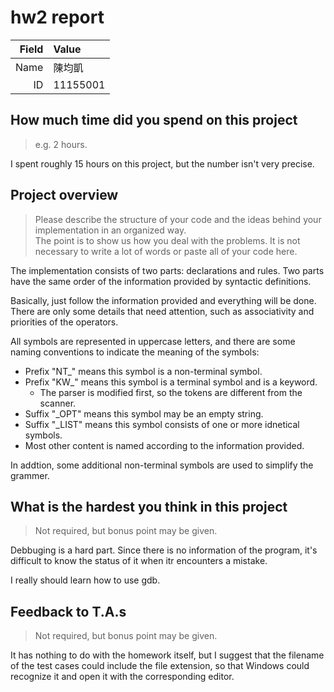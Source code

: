 # hw2 report

|Field|Value|
|-:|:-|
|Name|陳均凱|
|ID|11155001|

## How much time did you spend on this project

> e.g. 2 hours.

I spent roughly 15 hours on this project, but the number isn't very precise.

## Project overview

> Please describe the structure of your code and the ideas behind your implementation in an organized way. \
> The point is to show us how you deal with the problems. It is not necessary to write a lot of words or paste all of your code here. 

The implementation consists of two parts: declarations and rules. Two parts have the same order of the information provided by syntactic definitions.

Basically, just follow the information provided and everything will be done. There are only some details that need attention, such as associativity and priorities of the operators.

All symbols are represented in uppercase letters, and there are some naming conventions to indicate the meaning of the symbols:

- Prefix "NT_" means this symbol is a non-terminal symbol.
- Prefix "KW_" means this symbol is a terminal symbol and is a keyword.
    - The parser is modified first, so the tokens are different from the scanner.
- Suffix "_OPT" means this symbol may be an empty string.
- Suffix "_LIST" means this symbol consists of one or more idnetical symbols.
- Most other content is named according to the information provided.

In addtion, some additional non-terminal symbols are used to simplify the grammer.

## What is the hardest you think in this project

> Not required, but bonus point may be given.

Debbuging is a hard part. Since there is no information of the program, it's difficult to know the status of it when itr encounters a mistake.

I really should learn how to use gdb.

## Feedback to T.A.s

> Not required, but bonus point may be given.

It has nothing to do with the homework itself, but I suggest that the filename of the test cases could include the file extension, so that Windows could recognize it and open it with the corresponding editor.
